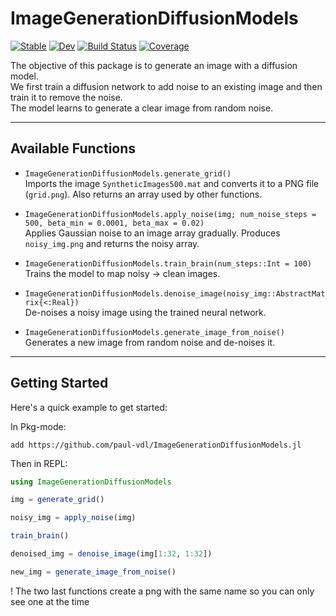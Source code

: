 # ImageGenerationDiffusionModels

[![Stable](https://img.shields.io/badge/docs-stable-blue.svg)](https://paul-vdl.github.io/ImageGenerationDiffusionModels.jl/stable/)
[![Dev](https://img.shields.io/badge/docs-dev-blue.svg)](https://paul-vdl.github.io/ImageGenerationDiffusionModels.jl/dev/)
[![Build Status](https://github.com/paul-vdl/ImageGenerationDiffusionModels.jl/actions/workflows/CI.yml/badge.svg?branch=master)](https://github.com/paul-vdl/ImageGenerationDiffusionModels.jl/actions/workflows/CI.yml?query=branch%3Amaster)
[![Coverage](https://codecov.io/gh/paul-vdl/ImageGenerationDiffusionModels.jl/branch/master/graph/badge.svg)](https://codecov.io/gh/paul-vdl/ImageGenerationDiffusionModels.jl)

The objective of this package is to generate an image with a diffusion model.  
We first train a diffusion network to add noise to an existing image and then train it to remove the noise.  
The model learns to generate a clear image from random noise.

---

## Available Functions

- `ImageGenerationDiffusionModels.generate_grid()`  
  Imports the image `SyntheticImages500.mat` and converts it to a PNG file (`grid.png`). Also returns an array used by other functions.

- `ImageGenerationDiffusionModels.apply_noise(img; num_noise_steps = 500, beta_min = 0.0001, beta_max = 0.02)`  
  Applies Gaussian noise to an image array gradually. Produces `noisy_img.png` and returns the noisy array.

- `ImageGenerationDiffusionModels.train_brain(num_steps::Int = 100)`  
  Trains the model to map noisy → clean images.

- `ImageGenerationDiffusionModels.denoise_image(noisy_img::AbstractMatrix{<:Real})`  
  De-noises a noisy image using the trained neural network.

- `ImageGenerationDiffusionModels.generate_image_from_noise()`  
  Generates a new image from random noise and de-noises it.

---

## Getting Started

Here's a quick example to get started:

In Pkg-mode:
```
add https://github.com/paul-vdl/ImageGenerationDiffusionModels.jl
```
Then in REPL:
```julia
using ImageGenerationDiffusionModels
```
```julia
img = generate_grid()
```
```julia
noisy_img = apply_noise(img)
```
```julia
train_brain()
```
```julia
denoised_img = denoise_image(img[1:32, 1:32])
```
```julia
new_img = generate_image_from_noise()
```
! The two last functions create a png with the same name so you can only see one at the time
